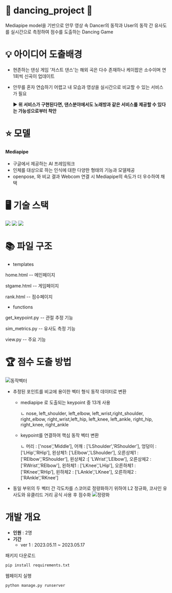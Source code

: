 # 💃 dancing_project 🕺

Mediapipe model을 기반으로 안무 영상 속 Dancer의 동작과 User의 동작 간 유사도를 실시간으로 측정하여 점수를 도출하는 Dancing Game 

# 💡 아이디어 도출배경

- 현존하는 댄싱 게임 '저스트 댄스'는 해외 곡은 다수 존재하나 케이팝은 소수이며 연 1회씩 신곡이 업데이트
- 안무를 혼자 연습하기 어렵고 내 모습과 영상을 실시간으로 비교할 수 있는 서비스가 필요

  **▶ 위 서비스가 구현된다면, 댄스분야에서도 노래방과 같은 서비스를 제공할 수 있다는 가능성으로부터 착안**

# ⭐ 모델
#### **Mediapipe**

- 구글에서 제공하는 AI 프레임워크
- 인체를 대상으로 하는 인식에 대한 다양한 형태의 기능과 모델제공
- openpose, 와 비교 결과 Webcom 연결 시 Mediapipe의 속도가 더 우수하여 채택

# 🖥 기술 스택
<img src="https://img.shields.io/badge/Python-3776AB?style=for-the-badge&logo=Python&logoColor=white"> <img src="https://img.shields.io/badge/django-3776AB?style=for-the-badge&logo=django&logoColor=white"> <img src="https://img.shields.io/badge/Javascript-FF4B4B?style=for-the-badge&logo=Javascript&logoColor=white">

# 📚 파일 구조
- templates

home.html -- 메인페이지

stgame.html -- 게임페이지

rank.html -- 점수페이지

- functions


get_keypoint.py -- 관절 추정 기능

sim_metrics.py -- 유사도 측정 기능

view.py -- 주요 기능



# 🏆 점수 도출 방법
![동작벡터](https://github.com/nayeon1107/dancing_project/assets/95599133/f7ab17e6-86d3-4328-99dc-eb1c4b78fc13)
- 추정된 포인트를 비교에 용이한 벡터 형식 동작 데이터로 변환
  - mediapipe 로 도출되는 keypoint 중 13개 사용
  
    ㄴ nose, left_shoulder, left_elbow, left_wrist,right_shoulder, right_elbow, right_wrist,left_hip, left_knee, left_ankle, right_hip, right_knee, right_ankle
  - keypoint를 연결하여 핵심 동작 벡터 변환 
  
    ㄴ 머리 : ['nose','Middle’], 어깨 : ['LShoulder','RShoulder’], 엉덩이 : ['LHip','RHip'], 왼상체1: ['LElbow','LShoulder’], 오른상체1 : ['RElbow','RShoulder’], 왼상체2 :[ 'LWrist','LElbow’], 오른상체2 : ['RWrist','RElbow'], 왼하체1 : ['LKnee','LHip'], 오른하체1 : ['RKnee','RHip’], 왼하체2 : ['LAnkle','LKnee'], 오른하체2 :['RAnkle','RKnee']
- 동일 부위의 두 벡터 간 각도차를 스코어로 정량화하기 위하여 L2 정규화, 코사인 유사도와 유클리드 거리 공식 사용 후 점수화
![정량화](https://github.com/nayeon1107/dancing_project/assets/95599133/f7f5a185-e694-4307-904d-719fcb5ff5aa)


# 개발 개요
- **인원** : 2명
- **기간**
  - ver 1 : 2023.05.11 ~ 2023.05.17


패키지 다운로드
```python
pip install requirements.txt
```

웹페이지 실행
```python
python manage.py runserver
```
